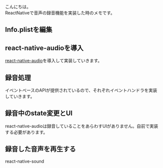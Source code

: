こんにちは。  
ReactNativeで音声の録音機能を実装した時のメモです。

<!--more-->


Info.plistを編集
------------------------------------------


react-native-audioを導入
------------------------------------------
[react-native-audio]()を導入して実装していきます。

録音処理
------------------------------------------
イベントベースのAPIが提供されているので、それぞれイベントハンドラを実装していきます。


録音中のstate変更とUI
------------------------------------------
react-native-audioは録音していることをあらわすUIがありません。自前で実装する必要があります。


録音した音声を再生する
------------------------------------------

react-native-sound
